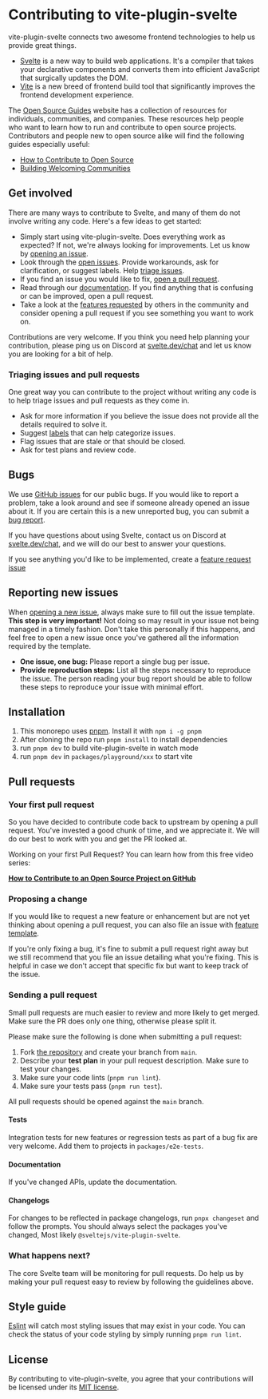 # Contributing to vite-plugin-svelte

vite-plugin-svelte connects two awesome frontend technologies to help us provide great things.

- [Svelte](https://svelte.dev/) is a new way to build web applications. It's a compiler that takes your declarative components and converts them into efficient JavaScript that surgically updates the DOM.
- [Vite](https://vitejs.dev/) is a new breed of frontend build tool that significantly improves the frontend development experience.

The [Open Source Guides](https://opensource.guide/) website has a collection of resources for individuals, communities, and companies. These resources help people who want to learn how to run and contribute to open source projects. Contributors and people new to open source alike will find the following guides especially useful:

- [How to Contribute to Open Source](https://opensource.guide/how-to-contribute/)
- [Building Welcoming Communities](https://opensource.guide/building-community/)

## Get involved

There are many ways to contribute to Svelte, and many of them do not involve writing any code. Here's a few ideas to get started:

- Simply start using vite-plugin-svelte. Does everything work as expected? If not, we're always looking for improvements. Let us know by [opening an issue](#reporting-new-issues).
- Look through the [open issues](https://github.com/sveltejs/vite-plugin-svelte/issues). Provide workarounds, ask for clarification, or suggest labels. Help [triage issues](#triaging-issues-and-pull-requests).
- If you find an issue you would like to fix, [open a pull request](#your-first-pull-request).
- Read through our [documentation](https://github.com/sveltejs/vite-plugin-svelte/tree/main/docs). If you find anything that is confusing or can be improved, open a pull request.
- Take a look at the [features requested](https://github.com/sveltejs/vite-plugin-svelte/labels/enhancement) by others in the community and consider opening a pull request if you see something you want to work on.

Contributions are very welcome. If you think you need help planning your contribution, please ping us on Discord at [svelte.dev/chat](https://svelte.dev/chat) and let us know you are looking for a bit of help.

### Triaging issues and pull requests

One great way you can contribute to the project without writing any code is to help triage issues and pull requests as they come in.

- Ask for more information if you believe the issue does not provide all the details required to solve it.
- Suggest [labels](https://github.com/sveltejs/vite-plugin-svelte/labels) that can help categorize issues.
- Flag issues that are stale or that should be closed.
- Ask for test plans and review code.

## Bugs

We use [GitHub issues](https://github.com/sveltejs/vite-plugin-svelte/issues) for our public bugs. If you would like to report a problem, take a look around and see if someone already opened an issue about it. If you are certain this is a new unreported bug, you can submit a [bug report](#reporting-new-issues).

If you have questions about using Svelte, contact us on Discord at [svelte.dev/chat](https://svelte.dev/chat), and we will do our best to answer your questions.

If you see anything you'd like to be implemented, create a [feature request issue](https://github.com/sveltejs/vite-plugin-svelte/issues/new?template=feature_request.md)

## Reporting new issues

When [opening a new issue](https://github.com/sveltejs/svelte/issues/new/new?template=bug_report.md), always make sure to fill out the issue template. **This step is very important!** Not doing so may result in your issue not being managed in a timely fashion. Don't take this personally if this happens, and feel free to open a new issue once you've gathered all the information required by the template.

- **One issue, one bug:** Please report a single bug per issue.
- **Provide reproduction steps:** List all the steps necessary to reproduce the issue. The person reading your bug report should be able to follow these steps to reproduce your issue with minimal effort.

## Installation

1. This monorepo uses [pnpm](https://pnpm.js.org/en/). Install it with `npm i -g pnpm`
1. After cloning the repo run `pnpm install` to install dependencies
1. run `pnpm dev` to build vite-plugin-svelte in watch mode
1. run `pnpm dev` in `packages/playground/xxx` to start vite

## Pull requests

### Your first pull request

So you have decided to contribute code back to upstream by opening a pull request. You've invested a good chunk of time, and we appreciate it. We will do our best to work with you and get the PR looked at.

Working on your first Pull Request? You can learn how from this free video series:

[**How to Contribute to an Open Source Project on GitHub**](https://egghead.io/courses/how-to-contribute-to-an-open-source-project-on-github)

### Proposing a change

If you would like to request a new feature or enhancement but are not yet thinking about opening a pull request, you can also file an issue with [feature template](https://github.com/sveltejs/vite-plugin-svelte/issues/new?template=feature_request.md).

If you're only fixing a bug, it's fine to submit a pull request right away but we still recommend that you file an issue detailing what you're fixing. This is helpful in case we don't accept that specific fix but want to keep track of the issue.

### Sending a pull request

Small pull requests are much easier to review and more likely to get merged. Make sure the PR does only one thing, otherwise please split it.

Please make sure the following is done when submitting a pull request:

1. Fork [the repository](https://github.com/sveltejs/vite-plugin-svelte) and create your branch from `main`.
1. Describe your **test plan** in your pull request description. Make sure to test your changes.
1. Make sure your code lints (`pnpm run lint`).
1. Make sure your tests pass (`pnpm run test`).

All pull requests should be opened against the `main` branch.

#### Tests

Integration tests for new features or regression tests as part of a bug fix are very welcome.
Add them to projects in `packages/e2e-tests`.

#### Documentation

If you've changed APIs, update the documentation.

#### Changelogs

For changes to be reflected in package changelogs, run `pnpx changeset` and follow the prompts.
You should always select the packages you've changed, Most likely `@sveltejs/vite-plugin-svelte`.

### What happens next?

The core Svelte team will be monitoring for pull requests. Do help us by making your pull request easy to review by following the guidelines above.

## Style guide

[Eslint](https://eslint.org) will catch most styling issues that may exist in your code. You can check the status of your code styling by simply running `pnpm run lint`.

## License

By contributing to vite-plugin-svelte, you agree that your contributions will be licensed under its [MIT license](https://github.com/sveltejs/vite-plugin-svelte/blob/main/LICENSE).
